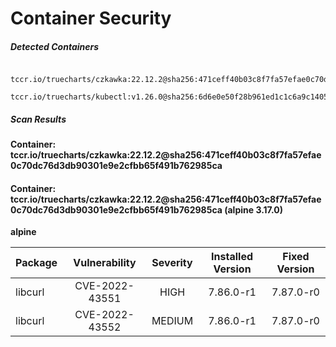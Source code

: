 # Container Security

##### Detected Containers

          tccr.io/truecharts/czkawka:22.12.2@sha256:471ceff40b03c8f7fa57efae0c70dc76d3db90301e9e2cfbb65f491b762985ca
          tccr.io/truecharts/kubectl:v1.26.0@sha256:6d6e0e50f28b961ed1c1c6a9c140553238641591fbdc9ac7c1a348636f78c552

##### Scan Results

**Container: tccr.io/truecharts/czkawka:22.12.2@sha256:471ceff40b03c8f7fa57efae0c70dc76d3db90301e9e2cfbb65f491b762985ca**

#### Container: tccr.io/truecharts/czkawka:22.12.2@sha256:471ceff40b03c8f7fa57efae0c70dc76d3db90301e9e2cfbb65f491b762985ca (alpine 3.17.0)
    

**alpine**

      
| Package         |    Vulnerability   |   Severity  |  Installed Version | Fixed Version |
|:----------------|:------------------:|:-----------:|:------------------:|:-------------:|
| libcurl         |    CVE-2022-43551   |   HIGH  |  7.86.0-r1 | 7.87.0-r0 |
| libcurl         |    CVE-2022-43552   |   MEDIUM  |  7.86.0-r1 | 7.87.0-r0 |

